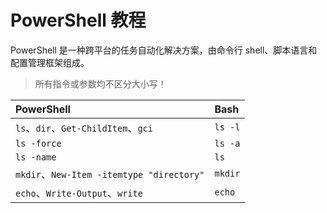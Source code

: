 # PowerShell 教程


PowerShell 是一种跨平台的任务自动化解决方案，由命令行 shell、脚本语言和配置管理框架组成。

<!--more-->

> 所有指令或参数均不区分大小写！

|PowerShell|Bash|
|:---|:---|
|`ls`、`dir`、`Get-ChildItem`、`gci`|`ls -l`|
|`ls -force`|`ls -a`|
|`ls -name`|`ls`|
|`mkdir`、`New-Item -itemtype "directory"`|`mkdir`|
|`echo`、`Write-Output`、`write`|`echo`|

